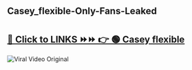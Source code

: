 
 ## Casey_flexible-Only-Fans-Leaked

# <h2><a href="https://clipsfans.com/Casey_flexible&ref=git">🔗 Click to LINKS ⏩⏩ 👉 🟢 Casey flexible </a></h2>

<a href="https://clipsfans.com/Casey_flexible&ref=git" rel="nofollow" data-target="animated-image.originalLink"><img src="https://i.ibb.co.com/xMMVF88/686577567.gif" alt="Viral Video Original" style="max-width: 100%; display: inline-block;" data-target="animated-image.originalImage"></a>
